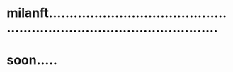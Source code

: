 # milanft..............................................................................................
# soon.....
